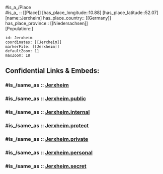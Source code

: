 ﻿---
confidential: public
isDeleted: false
location:
- 52.07
- 10.88
mapmarker: city
mapzoom:
- 7
- 12
SpocWebEntityId: 31192
tags:
- geo/City
type: City
---

#is_a_/Place  
#is_a_ :: [[Place]] 
[has_place_longitude::10.88] 
[has_place_latitude::52.07] 
[name::Jerxheim] 
has_place_country:: [[Germany]]  
has_place_province:: [[Niedersachsen]]  
[Population::] 



```leaflet
id: Jerxheim
coordinates: [[Jerxheim]] 
markerFile: [[Jerxheim]] 
defaultZoom: 11 
maxZoom: 18
```


## Confidential Links & Embeds: 

### #is_/same_as :: [Jerxheim](/_Standards/Earth/Continent/Europe/Europe~Central/Germany/Germany~West/Niedersachsen/counties~Niedersachsen/Helmstedt/cities~Helmstedt/Heeseberg/boroughs~Heeseberg/Jerxheim.md) 

### #is_/same_as :: [Jerxheim.public](/_public/Earth/Continent/Europe/Europe~Central/Germany/Germany~West/Niedersachsen/counties~Niedersachsen/Helmstedt/cities~Helmstedt/Heeseberg/boroughs~Heeseberg/Jerxheim.public.md) 

### #is_/same_as :: [Jerxheim.internal](/_internal/Earth/Continent/Europe/Europe~Central/Germany/Germany~West/Niedersachsen/counties~Niedersachsen/Helmstedt/cities~Helmstedt/Heeseberg/boroughs~Heeseberg/Jerxheim.internal.md) 

### #is_/same_as :: [Jerxheim.protect](/_protect/Earth/Continent/Europe/Europe~Central/Germany/Germany~West/Niedersachsen/counties~Niedersachsen/Helmstedt/cities~Helmstedt/Heeseberg/boroughs~Heeseberg/Jerxheim.protect.md) 

### #is_/same_as :: [Jerxheim.private](/_private/Earth/Continent/Europe/Europe~Central/Germany/Germany~West/Niedersachsen/counties~Niedersachsen/Helmstedt/cities~Helmstedt/Heeseberg/boroughs~Heeseberg/Jerxheim.private.md) 

### #is_/same_as :: [Jerxheim.personal](/_personal/Earth/Continent/Europe/Europe~Central/Germany/Germany~West/Niedersachsen/counties~Niedersachsen/Helmstedt/cities~Helmstedt/Heeseberg/boroughs~Heeseberg/Jerxheim.personal.md) 

### #is_/same_as :: [Jerxheim.secret](/_secret/Earth/Continent/Europe/Europe~Central/Germany/Germany~West/Niedersachsen/counties~Niedersachsen/Helmstedt/cities~Helmstedt/Heeseberg/boroughs~Heeseberg/Jerxheim.secret.md)

